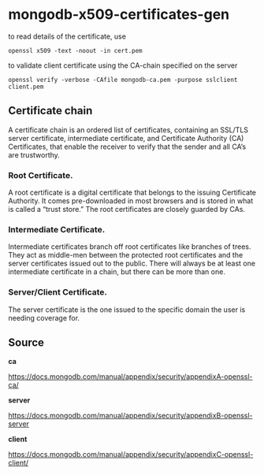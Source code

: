 # mongodb-x509-certificates-gen

to read details of the certificate, use

`openssl x509 -text -noout -in cert.pem`

to validate client certificate using the CA-chain specified on the server 

`openssl verify -verbose -CAfile mongodb-ca.pem -purpose sslclient client.pem`


## Certificate chain
A certificate chain is an ordered list of certificates, containing an SSL/TLS server certificate, intermediate certificate, and Certificate Authority (CA) Certificates, that enable the receiver to verify that the sender and all CA’s are trustworthy.

### Root Certificate. 
A root certificate is a digital certificate that belongs to the issuing Certificate Authority. It comes pre-downloaded in most browsers and is stored in what is called a “trust store.” The root certificates are closely guarded by CAs.

### Intermediate Certificate. 
Intermediate certificates branch off root certificates like branches of trees. They act as middle-men between the protected root certificates and the server certificates issued out to the public. There will always be at least one intermediate certificate in a chain, but there can be more than one.

### Server/Client Certificate. 
The server certificate is the one issued to the specific domain the user is needing coverage for.


## Source
**ca**

https://docs.mongodb.com/manual/appendix/security/appendixA-openssl-ca/


**server**

https://docs.mongodb.com/manual/appendix/security/appendixB-openssl-server


**client**

https://docs.mongodb.com/manual/appendix/security/appendixC-openssl-client/



